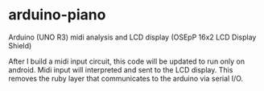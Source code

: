 # arduino-piano
Arduino (UNO R3) midi analysis and LCD display (OSEpP 16x2 LCD Display Shield)

After I build a midi input circuit, this code will be updated to run only on android. Midi input will interpreted and sent to the LCD display. This removes the ruby layer that communicates to the arduino via serial I/O. 